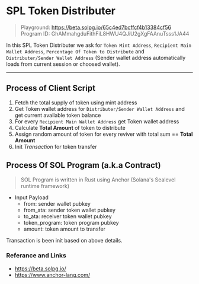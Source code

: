 # SPL Token Distributer

> Playground: https://beta.solpg.io/65c4ed7bcffcf4b13384cf56 
> Program ID: GhAMmahgduFithFiL8HWU4QJiU2gXgFAAnuTsss1JA44

In this SPL Token Distributer we ask for `Token Mint Address`, `Recipient Main Wallet Address`, `Percentage Of Token to Distribute` and `Distributer/Sender Wallet Address` (Sender wallet address automatically loads from current session or choosed wallet).

---

## Process of Client Script

1. Fetch the total supply of token using mint address
2. Get Token wallet address for `Distributer/Sender Wallet Address` and get current available token balance
3. For every `Recipient Main Wallet Address` get Token wallet address
4. Calculate **Total Amount** of token to distribute
5. Assign random amount of token for every reviver with total sum == **Total Amount**
6. Init *Transaction* for token transfer


## Process Of SOL Program (a.k.a Contract)

> SOL Program is written in Rust using Anchor (Solana's Sealevel runtime framework)

- Input Payload 
    - from: sender wallet pubkey
    - from_ata: sender token wallet pubkey
    - to_ata: receiver token wallet pubkey
    - token_program: token program pubkey
    - amount: token amount to transfer

Transaction is been init based on above details.


### Referance and Links
- https://beta.solpg.io/ 
- https://www.anchor-lang.com/ 